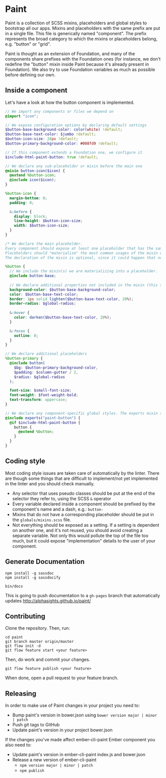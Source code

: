 Paint
=====

Paint is a collection of SCSS mixins, placeholders and global styles to bootstrap all our apps.
Mixins and placeholders with the same prefix are put in a single file. This file is generically named "component".
The prefix represents the broad category to which the mixins or placeholders belong, e.g. "button" or "grid".

Paint is thought as an extension of Foundation, and many of the components share prefixes with the Foundation ones (for instance, we don't redefine the "button" mixin inside Paint because it's already present in Foundation). We also try to use Foundation variables as much as possible before defining our own.


## Inside a component

Let's have a look at how the button component is implemented.

```scss
// We import any components or files we depend on
@import "icon";

// We expose configuration options by declaring default settings
$button-base-background-color: color(white) !default;
$button-base-text-color: $jumbo !default;
$button-icon-size: 28px !default;
$button-primary-background-color: #008fd9 !default;

// If this component extends a Foundation one, we configure it
$include-html-paint-button: true !default;

// We declare any sub-placeholder or mixin before the main one
@mixin button-icon($icon) {
  @extend %button-icon;
  @include icon($icon);
}

%button-icon {
  margin-bottom: 0;
  padding: 0;

  &:before {
    display: block;
    line-height: $button-icon-size;
    width: $button-icon-size;
  }
}

/* We declare the main placeholder.
Every component should expose at least one placeholder that has the same name of the file it's contained in.
Placeholders should "materialize" the most common usages of the mixin declared by the component.
The declaration of the mixin is optional, since it could happen that nothing in the component is configurable, or that the mixin is already declared inside Foundation. */

%button {
  // We include the mixin(s) we are materializing into a placeholder.
  @include button-base;
  
  // We declare additional properties not included in the mixin (this should not be needed in case you're the author of the mixin)
  background-color: $button-base-background-color;
  color: $button-base-text-color;
  border: 1px solid lighten($button-base-text-color, 20%);
  border-radius: $global-radius;
  
  &:hover {
    color: darken($button-base-text-color, 20%);
  }

  &:focus {
    outline: 0;
  }
}

// We declare additional placeholders
%button-primary {
  @include button(
    $bg: $button-primary-background-color,
    $padding: $column-gutter / 2,
    $radius: $global-radius
  );

  font-size: $small-font-size;
  font-weight: $font-weight-bold;
  text-transform: uppercase;
}

// We declare any component-specific global styles. The exports mixin should be included with the name of the component prefixed by 'paint-'
@include exports("paint-button") {
  @if $include-html-paint-button {
    button {
      @extend %button;
    }
  }
}
```

## Coding style

Most coding style issues are taken care of automatically by the linter. There are though some things that are difficult to implement/not yet implemented in the linter and you should check manually.

- Any selector that uses pseudo classes should be put at the end of the selector they refer to, using the SCSS `&` operator
- Every variable declared inside a component should be prefixed by the component's name and a dash, e.g.: `button-`
- Mixins that do not have a corresponding placeholder should be put in the `globals/mixins.scss` file.
- Not everything should be exposed as a setting. If a setting is dependent on another one, and it's not reused, you should avoid creating a separate variable. Not only this would pollute the top of the file too much, but it could expose "implementation" details to the user of your component.

## Generate Documentation

```
npm install -g sassdoc
npm install -g sassdocify

bin/docs
```

This is going to push documentation to a `gh-pages` branch that automatically updates http://alphasights.github.io/paint/

## Contributing

Clone the repository.  Then, run:

    cd paint
    git branch master origin/master
    git flow init -d
    git flow feature start <your feature>

Then, do work and commit your changes.

    git flow feature publish <your feature>

When done, open a pull request to your feature branch.

## Releasing

In order to make use of Paint changes in your project you need to:

- Bump paint's version in bower.json using `bower version major | minor | patch`
- Push git tags to GitHub
- Update paint's version in your project bower.json

If the changes you've made affect ember-cli-paint Ember component you also need to:

- Update paint's version in ember-cli-paint index.js and bower.json
- Release a new version of ember-cli-paint
  - `npm version major | minor | patch`
  - `npm publish`
